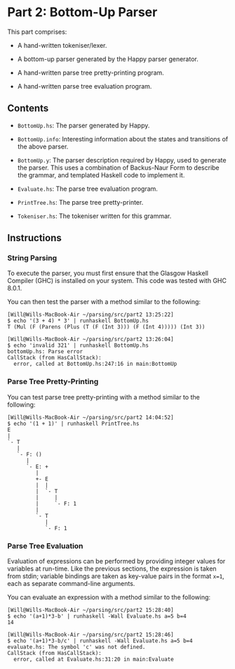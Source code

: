 # Part 2: Bottom-Up Parser

This part comprises:

* A hand-written tokeniser/lexer.

* A bottom-up parser generated by the Happy parser generator.

* A hand-written parse tree pretty-printing program.

* A hand-written parse tree evaluation program.

## Contents

* `BottomUp.hs`:   The parser generated by Happy.

* `BottomUp.info`: Interesting information about the states and transitions of
                   the above parser.

* `BottomUp.y`:    The parser description required by Happy, used to generate
                   the parser. This uses a combination of Backus-Naur Form to
                   describe the grammar, and templated Haskell code to
                   implement it.

* `Evaluate.hs`:   The parse tree evaluation program.

* `PrintTree.hs`:  The parse tree pretty-printer.

* `Tokeniser.hs`:  The tokeniser written for this grammar.

## Instructions

### String Parsing

To execute the parser, you must first ensure that the Glasgow Haskell Compiler
(GHC) is installed on your system. This code was tested with GHC 8.0.1.

You can then test the parser with a method similar to the following:

```
[Will@Wills-MacBook-Air ~/parsing/src/part2 13:25:22]
$ echo '(3 + 4) * 3' | runhaskell BottomUp.hs
T (Mul (F (Parens (Plus (T (F (Int 3))) (F (Int 4))))) (Int 3))

[Will@Wills-MacBook-Air ~/parsing/src/part2 13:26:04]
$ echo 'invalid 321' | runhaskell BottomUp.hs
bottomUp.hs: Parse error
CallStack (from HasCallStack):
  error, called at BottomUp.hs:247:16 in main:BottomUp
```

### Parse Tree Pretty-Printing

You can test parse tree pretty-printing with a method similar to the following:

```
[Will@Wills-MacBook-Air ~/parsing/src/part2 14:04:52]
$ echo '(1 + 1)' | runhaskell PrintTree.hs
E
|
`- T
   |
   `- F: ()
      |
      `- E: +
         |
         +- E
         |  |
         |  `- T
         |     |
         |     `- F: 1
         |
         `- T
            |
            `- F: 1
```

### Parse Tree Evaluation

Evaluation of expressions can be performed by providing integer values for
variables at run-time. Like the previous sections, the expression is taken from
stdin; variable bindings are taken as key-value pairs in the format `x=1`, each
as separate command-line arguments.

You can evaluate an expression with a method similar to the following:

```
[Will@Wills-MacBook-Air ~/parsing/src/part2 15:28:40]
$ echo '(a+1)*3-b' | runhaskell -Wall Evaluate.hs a=5 b=4
14

[Will@Wills-MacBook-Air ~/parsing/src/part2 15:28:46]
$ echo '(a+1)*3-b/c' | runhaskell -Wall Evaluate.hs a=5 b=4
evaluate.hs: The symbol 'c' was not defined.
CallStack (from HasCallStack):
  error, called at Evaluate.hs:31:20 in main:Evaluate
```
